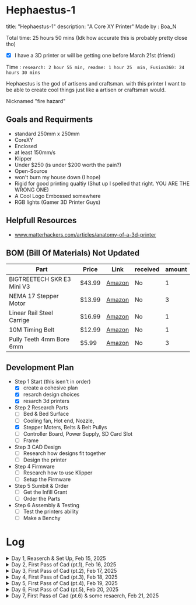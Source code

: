 # Hephaestus-1
title: "Hephaestus-1"
description: "A Core XY Printer"
Made by : Boa_N

Total time: 25 hours 50 mins (Idk how accurate this is probably pretty close tho)

- [x] I have a 3D printer or will be getting one before March 21st (friend)

Time : `research: 2 hour 55 min,
  readme: 1 hour 25  min, Fusion360: 24 hours 30 mins `
  
Hephaestus is the god of artisens and craftsman. with this printer I want to be able to create cool things just like a artisen or craftsman would.

Nicknamed "fire hazard"

## Goals and Requirments
- standard 250mm x 250mm
- CoreXY
- Enclosed
- at least 150mm/s
- Klipper
- Under $250 (is under $200 worth the pain?)
- Open-Source
- won't burn my house down (I hope)
- Rigid for good printing qualtiy (Shut up I spelled that right. YOU ARE THE WRONG ONE)
- A Cool Logo Embossed somewhere
- RGB lights (Gamer 3D Printer Guys)

## Helpfull Resources
- www.matterhackers.com/articles/anatomy-of-a-3d-printer

## BOM (Bill Of Materials) Not Updated
| Part                       | Price    | Link                                                                              | received | amount |
|----------------------------|----------|-----------------------------------------------------------------------------------|----------|--------|
| BIGTREETECH SKR E3 Mini V3 | $43.99     | [Amazon](https://www.amazon.com/BIGTREETECH-Control-TMC2209-Stepper-Upgrade/dp/B09LC34SCK?crid=W2IEEOBPTD2Q&dib=eyJ2IjoiMSJ9.oREwc4cixnNjyRT8KSgIvmfQLxXW2kwyvU-gqkBTuC6p7XnFI-3ipDJSwGVEIsx9TxF7p-Nyxb8Uh8VMmrpRzfOnXO01QdU6KfwnVil75fcBAfjWUjXnsaW6N4hYC3VScNHEP3sTmdlis47SQh4uYOfxoj590sAHLlpTuTJtgLNoUQw6xsbder_48m6K7lRDslPkIfK7Km-Ym6MoR4dLvgczlQazuIuOECl17SbgTSC9JY5APnOn-ghjTQA9ZlQx4yWU9Xx7XD5rPY5s0efVNJd0cLk_CT0SxqijH5s2WfQk3qr0iaW8biCUJfVC5Xbq5t0X0jkdKnjuRgcUAUkvaiM3Ii-ScJa1OsD3JU8nhlI._8BwwAVF5HgOOpRhFfdbnjqZBaFlCVKUZJQfPUq5uWI&dib_tag=se&keywords=BIGTREETECH%2BSKR%2BE3%2BMini%2BV3&qid=1739671535&s=industrial&sprefix=bigtreetech%2Bskr%2Be3%2Bmini%2Bv3%2Cindustrial%2C98&sr=1-1&th=1)   | No       | 1      |
| NEMA 17 Stepper Motor      | $13.99   | [Amazon](https://www.amazon.com/STEPPERONLINE-Stepper-Bipolar-Connector-compatible/dp/B00PNEQKC0?crid=28YIV9UWDOYVC&dib=eyJ2IjoiMSJ9.hN-9QQUUabt-Xybqh_2hedhFHPvK1pTVCd5uyreCUliuDJ2S5byqiO1IfSuqQUb14hasG3lyUkQQB0nDBA40L8HtAOZl_MAYQ4gSG002upd3nyfDDeX_z7mAkzbxI9xbnPEh4e)   | No       | 3      |
| Linear Rail Steel Carrige  | $16.99    | [Amazon](https://www.amazon.com/Linear-Stainless-Carriage-Printer-Machines/dp/B0D9D6BM4W?crid=1U4HVE0WN0XXH&dib=eyJ2IjoiMSJ9.0_J6e1kMLtfpfHVJRaul5GvTx-f9K4my0dPr2hkFv5MlR0_7q0G0iNmoXWWIoV96yzNk6gHnr5-TYxtl_3xU9gZi2w5sUq5lrIktkEg1tg3jcU-La1dx5-8Up4ubVHSt3lAWqcNElb4kYOTgXHjSfIGvRjSBWr8o-UntZSbR604b5Pk3StPRQrjmUKyWAjUPyt21uOvyNKMEQddteVH7fxqgVBDVmyYxIGnEDTclrfQ.5C6JxQYOdEWZTg9nEEya5ECkjuAXU23HSvFhejxe-FA&dib_tag=se&keywords=1%2Blinear%2Bguide%2B1%2Bcarriage%2B3D%2BPrinter%2Bpart%2BMGN7C%2BMGN9C%2BMGN12H%2BMGN15C%2Bminiature%2Blinear%2Brail%2Bslide%2B200mm&qid=1739670892&sprefix=1%2Blinear%2Bguide%2B1%2Bcarriage%2B3d%2Bprinter%2Bpart%2Bmgn7c%2Bmgn9c%2Bmgn12h%2Bmgn15c%2Bminiature%2Blinear%2Brail%2Bslide%2B200mm%2Caps%2C59&sr=8-3&th=1) | No | 1
| 10M Timing Belt | $12.99 | [Amazon](https://www.amazon.com/Upgrade-Non-Slip-Version-Printer-Printers/dp/B0CLFSNKV9?crid=F6YRS6W85F5T&dib=eyJ2IjoiMSJ9.Icd2I8efneqJfkqiZxZdTXVwDKog8Pb7OPVewfgdBuccPx0v97P8cuY3na1ewYBB9IUQ2by-f-OIQ5v5e_mraf2bYVBupNjQlfGLAZXvTpZyMy5sj53PJp8v_jq-IEHbL1cLJDGJtlE6qbK05UycxdTZMiuQKakiXF9i1OBenJFd_Wb9oYJkjEmq-4qKXIGY28_J-_CWPRdxRt2ckCgMPkJiBQ4MWcXWMy_AHap7K1HOoQw5bZtgItg62BD3zqecIl4DOqRi0VE1yR9WzPApa-T9n1U-CRlXt4jDgEA4J89WkTpS4IUdoO__1DjOzErO1rfJLTL7qdNyUWi3jJjeZquQgm6l0AuhPbGbhWNXtTM.yZJx-hKQrS1Zr-G689tmDanyZwGvpW45gLQr1pjYxD0&dib_tag=se&keywords=Belt%2Bfor%2B3d%2Bprinter&qid=1739671832&s=industrial&sprefix=belt%2Bfor%2B3d%2Bprinte%2Cindustrial%2C85&sr=1-5&th=1) | No | 1
| Pully Teeth 4mm Bore 6mm | $5.99 | [Amazon](https://www.amazon.com/WINSINN-Aluminum-Synchronous-Timing-Printer/dp/B07CXM1PP4?crid=33E6S9IJ81SKV&dib=eyJ2IjoiMSJ9.gvQ_LHP9h1Td42MvomH2_gC8ndFNdQysG5sjhRb2WsWmSJPImEuZo-NyVAg7VzjhAXiYjgng6TD-OiRyXQhJS6eWTVRSPbGjTo2X2bxH8-HFGb2am8bA5m8a2Cy8xa8niyrFNAlUMMoc1QjoiXHxaH_oxjEF-t01tI9Pik4dqfa5Bbh3ocGO553R0hrEKudnldufQuGXL8p1RI2fJncP2d86kc0pkEURnuPyTpm57mXWxkdihXg5vsFHm1wqyaXPVET67KzunwS_UrgIoson_3MOQh3Oy1K8AopVonVlk5UcxTvcGcRyUTjvVbTbCdaDouCdoSk_rm3lsTlv9qnsk_qVkxaOptEVB7cC6eNejfk.K7BPqlGJBYuFEErYl1th0I3KZqRWYz_wu-0w-ixNPfU&dib_tag=se&keywords=belt%2Bpulley%2Bwheels%2BTeeth&qid=1739672033&s=industrial&sprefix=belt%2Bpulley%2Bwheels%2Bteeth%2Cindustrial%2C58&sr=1-5&th=1) | No | 3


## Development Plan 
- Step 1 Start (this isen't in order)
  - [x] create a cohesive plan 
  - [x] resarch design choices
  - [x] resarch 3d printers
- Step 2 Research Parts
  - [ ] Bed & Bed Surface
  - [ ] Cooling fan, Hot end, Nozzle, 
  - [x] Stepper Moters, Belts & Belt Pullys
  - [ ] Controller Board, Power Supply, SD Card Slot
  - [ ] Frame
- Step 3 CAD Design
  - [ ] Research how designs fit together
  - [ ] Design the printer
- Step 4 Firmware
  - [ ] Research how to use Klipper
  - [ ] Setup the Firmware
- Step 5 Sumbit & Order
  - [ ] Get the Infill Grant
  - [ ] Order the Parts
- Step 6 Assembly & Testing
  - [ ] Test the printers ability
  - [ ] Make a Benchy

# Log

<details>
<summary> Day 1, Reaserch & Set Up, Feb 15, 2025 </summary>

time: 2 hours 50 min

Total time: 2 hours 50 min

Time : `research: 1 hour 55 min,
  readme: 55 min, `

Description: 
- Researched how 3d printers work
- Started Development Plan
- chose a CoreXY Printer 

I Made a Logo 
![HephaestusLogo](https://github.com/user-attachments/assets/252e0442-7e73-437f-b418-44befb7bb8f3)
</details>
<details>
<summary> Day 2, First Pass of Cad (pt.1), Feb 16, 2025 </summary>
time: 6 hours

Total Time 8 hours 50 mins

Time : `research: 1 hour, readme: 30 mins, Fusion360: 4 hours 30 mins`

![image](https://github.com/user-attachments/assets/785138b0-0364-48ec-9edb-714a04c182a6)

Description: 
- Researched how 3d printers work
- Created the Cad model for the frame
- Started Cad model of the Carraige and Moters
- Made an Excel SpreadSheet (I havent used it since - Day 5)
  
</details>
<details>
<summary> Day 3, First Pass of Cad (pt.2), Feb 17, 2025 </summary>
time: 8 hours

Total Time 16 hours 50 mins

Time : `Fusion360: 8 hours`


![image](https://github.com/user-attachments/assets/7483d0f3-786c-499a-85a3-58d5c8c9dbc8)



Description: 
- Researched how 3d printers work (I am tired of writing this just asume I am doing this for the entire project - Day 5)
- Worked On rails (Very Descriptive - Day 5)



  
</details>
<details>
<summary> Day 4, First Pass of Cad (pt.3), Feb 18, 2025 </summary>
time: 5 hours

Total Time 21 hours 50 mins

Time : `Fusion360: 5 hours`


Description: 
- I worked on the moter mounts and the belt sytem (In other words I got nothing done - Day 5)

![image](https://github.com/user-attachments/assets/8f0a88ea-3b12-445a-a15e-870d6089a4c7)

  
</details>
<details>
<summary> Day 5, First Pass of Cad (pt.4), Feb 19, 2025 </summary>
time: 3 hours

Total Time 24 hours 50 mins

Time : `Fusion360: 3 hours`


Description: 
- I worked on the moter mounts and the belt sytem
- showed how the belts will work
- started the base of the base (I am soo funny)

![Corexyexplination](https://github.com/user-attachments/assets/f02676f1-182b-4c17-abc9-b16bad3ff0b7)
![image](https://github.com/user-attachments/assets/66e0e701-f7fa-48d8-8fda-166db0af255d)
 (Don't you just love this fire hazard)
</details>
<details>
<summary> Day 6, First Pass of Cad (pt.5), Feb 20, 2025 </summary>
time: 1 hours

Total Time 25 hours 50 mins

Time : `Fusion360: 1 hours`


Description: 
- Thought about a scissor lift mechanism for the bed
- working on the bed

![image](https://github.com/user-attachments/assets/c5e4eda4-13c7-4743-a105-31af20733f08)



</details>
<details>
<summary> Day 7, First Pass of Cad (pt.6) & some resaerch, Feb 21, 2025 </summary>
time: 3 hours

Total Time 28 hours 50 mins

Time : `Fusion360: 3 hours`


Description: 
- Thought about the 3d printer head
- setteled on ender 3 hotend
  - cheap (most important)
  - I don't know what to look for
- Probably gonna use an creality extruder bucuase
   - good enough
   - cheap
![image](https://github.com/user-attachments/assets/c2e15e13-5a24-445f-aa63-6add3e7ac55c)




</details>

